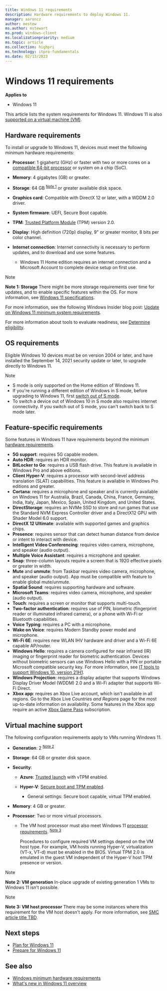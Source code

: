 ```yaml
---
title: Windows 11 requirements
description: Hardware requirements to deploy Windows 11.
manager: aaroncz
author: mestew
ms.author: mstewart
ms.prod: windows-client
ms.localizationpriority: medium
ms.topic: article
ms.collection: highpri
ms.technology: itpro-fundamentals
ms.date: 02/13/2023
---
```


# Windows 11 requirements

**Applies to**

- Windows 11

This article lists the system requirements for Windows 11. Windows 11 is also [supported on a virtual machine (VM)](#virtual-machine-support).

## Hardware requirements

To install or upgrade to Windows 11, devices must meet the following minimum hardware requirements:

- **Processor**: 1 gigahertz (GHz) or faster with two or more cores on a [compatible 64-bit processor](/windows-hardware/design/minimum/windows-processor-requirements) or system on a chip (SoC).

- **Memory**: 4 gigabytes (GB) or greater.

- **Storage**: 64 GB <sup>[Note 1](#bkmk_note1)</sup> or greater available disk space.

- **Graphics card**: Compatible with DirectX 12 or later, with a WDDM 2.0 driver.

- **System firmware**: UEFI, Secure Boot capable.

- **TPM**: [Trusted Platform Module](/windows/security/information-protection/tpm/trusted-platform-module-overview) (TPM) version 2.0.

- **Display**: High definition (720p) display, 9" or greater monitor, 8 bits per color channel.

- **Internet connection**: Internet connectivity is necessary to perform updates, and to download and use some features.

  - Windows 11 Home edition requires an internet connection and a Microsoft Account to complete device setup on first use.

<a name="bkmk_note1"></a>

> [!NOTE]
> **Note 1: Storage**
> There might be more storage requirements over time for updates, and to enable specific features within the OS. For more information, see [Windows 11 specifications](https://www.microsoft.com/windows/windows-11-specifications).

For more information, see the following Windows Insider blog post: [Update on Windows 11 minimum system requirements](https://blogs.windows.com/windows-insider/2021/06/28/update-on-windows-11-minimum-system-requirements/).

For more information about tools to evaluate readiness, see [Determine eligibility](windows-11-plan.md#determine-eligibility).

## OS requirements

Eligible Windows 10 devices must be on version 2004 or later, and have installed the September 14, 2021 security update or later, to upgrade directly to Windows 11.

> [!NOTE]
>
> - S mode is only supported on the Home edition of Windows 11.
> - If you're running a different edition of Windows in S mode, before upgrading to Windows 11, first [switch out of S mode](/windows/deployment/windows-10-pro-in-s-mode).
> - To switch a device out of Windows 10 in S mode also requires internet connectivity. If you switch out of S mode, you can't switch back to S mode later.

## Feature-specific requirements

Some features in Windows 11 have requirements beyond the minimum [hardware requirements](#hardware-requirements).

- **5G support**: requires 5G capable modem.
- **Auto HDR**: requires an HDR monitor.
- **BitLocker to Go**: requires a USB flash drive. This feature is available in Windows Pro and above editions.
- **Client Hyper-V**: requires a processor with second-level address translation (SLAT) capabilities. This feature is available in Windows Pro editions and greater.
- **Cortana**: requires a microphone and speaker and is currently available on Windows 11 for Australia, Brazil, Canada, China, France, Germany, India, Italy, Japan, Mexico, Spain, United Kingdom, and United States.
- **DirectStorage**: requires an NVMe SSD to store and run games that use the Standard NVM Express Controller driver and a DirectX12 GPU with Shader Model 6.0 support.
- **DirectX 12 Ultimate**: available with supported games and graphics chips.
- **Presence**: requires sensor that can detect human distance from device or intent to interact with device.
- **Intelligent Video Conferencing**: requires video camera, microphone, and speaker (audio output).
- **Multiple Voice Assistant**: requires a microphone and speaker.
- **Snap**: three-column layouts require a screen that is 1920 effective pixels or greater in width.
- **Mute** and **unmute**: from Taskbar requires video camera, microphone, and speaker (audio output). App must be compatible with feature to enable global mute/unmute.
- **Spatial Sound**: requires supporting hardware and software.
- **Microsoft Teams**: requires video camera, microphone, and speaker (audio output).
- **Touch**: requires a screen or monitor that supports multi-touch.
- **Two-factor authentication**: requires use of PIN, biometric (fingerprint reader or illuminated infrared camera), or a phone with Wi-Fi or Bluetooth capabilities.
- **Voice Typing**: requires a PC with a microphone.
- **Wake on Voice**: requires Modern Standby power model and microphone.
- **Wi-Fi 6E**: requires new WLAN IHV hardware and driver and a Wi-Fi 6E capable AP/router.
- **Windows Hello**: requires a camera configured for near infrared (IR) imaging or fingerprint reader for biometric authentication. Devices without biometric sensors can use Windows Hello with a PIN or portable Microsoft compatible security key. For more information, see [IT tools to support Windows 10, version 21H1](https://techcommunity.microsoft.com/t5/windows-it-pro-blog/it-tools-to-support-windows-10-version-21h1/ba-p/2365103).
- **Windows Projection**: requires a display adapter that supports Windows Display Driver Model (WDDM) 2.0 and a Wi-Fi adapter that supports Wi-Fi Direct.
- **Xbox app**: requires an Xbox Live account, which isn't available in all regions. Go to the Xbox Live *Countries and Regions* page for the most up-to-date information on availability. Some features in the Xbox app require an active [Xbox Game Pass](https://www.xbox.com/xbox-game-pass) subscription.

## Virtual machine support

The following configuration requirements apply to VMs running Windows 11.

- **Generation**: 2 <sup>[Note 2](#bkmk_note2)</sup>

- **Storage**: 64 GB or greater disk space.

- **Security**:

  - **Azure**: [Trusted launch](/azure/virtual-machines/trusted-launch) with vTPM enabled.
  - **Hyper-V**: [Secure boot and TPM enabled](/windows-server/virtualization/hyper-v/learn-more/Generation-2-virtual-machine-security-settings-for-Hyper-V#secure-boot-setting-in-hyper-v-manager).

    - General settings: Secure boot capable, virtual TPM enabled.

- **Memory**: 4 GB or greater.

- **Processor**: Two or more virtual processors.

  - The VM host processor must also meet Windows 11 [processor requirements](/windows-hardware/design/minimum/windows-processor-requirements). <sup>[Note 3](#bkmk_note2)</sup>

    Procedures to configure required VM settings depend on the VM host type. For example, VM hosts running Hyper-V, virtualization (VT-x, VT-d) must be enabled in the BIOS. Virtual TPM 2.0 is emulated in the guest VM independent of the Hyper-V host TPM presence or version.

<a name="bkmk_note2"></a>

> [!NOTE]
> **Note 2: VM generation**
> In-place upgrade of existing generation 1 VMs to Windows 11 isn't possible.

<a name="bkmk_note3"></a>

> [!NOTE]
> **Note 3: VM host processor**
> There may be some instances where this requirement for the VM host doesn't apply. For more information, see [SMC article title TBD](https://support.microsoft.com).<!-- 7600331 -->

## Next steps

- [Plan for Windows 11](windows-11-plan.md)
- [Prepare for Windows 11](windows-11-prepare.md)

## See also

- [Windows minimum hardware requirements](/windows-hardware/design/minimum/minimum-hardware-requirements-overview)
- [What's new in Windows 11 overview](/windows/whats-new/windows-11-overview)
